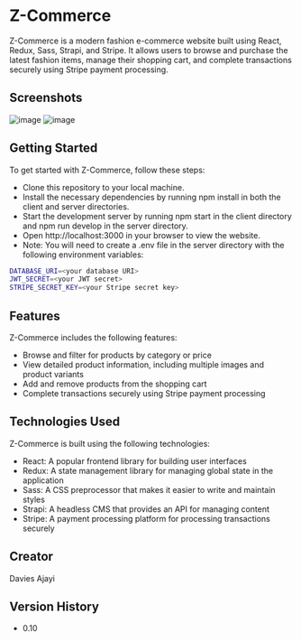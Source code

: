 # Z-Commerce

Z-Commerce is a modern fashion e-commerce website built using React, Redux, Sass, Strapi, and Stripe. It allows users to browse and purchase the latest fashion items, manage their shopping cart, and complete transactions securely using Stripe payment processing.

## Screenshots

![image](./icons/q_book_day_mode.JPG)
![image](./icons/qbook_night.JPG)


## Getting Started

To get started with Z-Commerce, follow these steps:

- Clone this repository to your local machine.
- Install the necessary dependencies by running npm install in both the client and server directories.
- Start the development server by running npm start in the client directory and npm run develop in the server directory.
- Open http://localhost:3000 in your browser to view the website.
- Note: You will need to create a .env file in the server directory with the following environment variables:

```bash
DATABASE_URI=<your database URI>
JWT_SECRET=<your JWT secret>
STRIPE_SECRET_KEY=<your Stripe secret key>

```

## Features

Z-Commerce includes the following features:

- Browse and filter for products by category or price
- View detailed product information, including multiple images and product variants
- Add and remove products from the shopping cart
- Complete transactions securely using Stripe payment processing

## Technologies Used

Z-Commerce is built using the following technologies:

- React: A popular frontend library for building user interfaces
- Redux: A state management library for managing global state in the application
- Sass: A CSS preprocessor that makes it easier to write and maintain styles
- Strapi: A headless CMS that provides an API for managing content
- Stripe: A payment processing platform for processing transactions securely

## Creator

Davies Ajayi

## Version History

- 0.10
